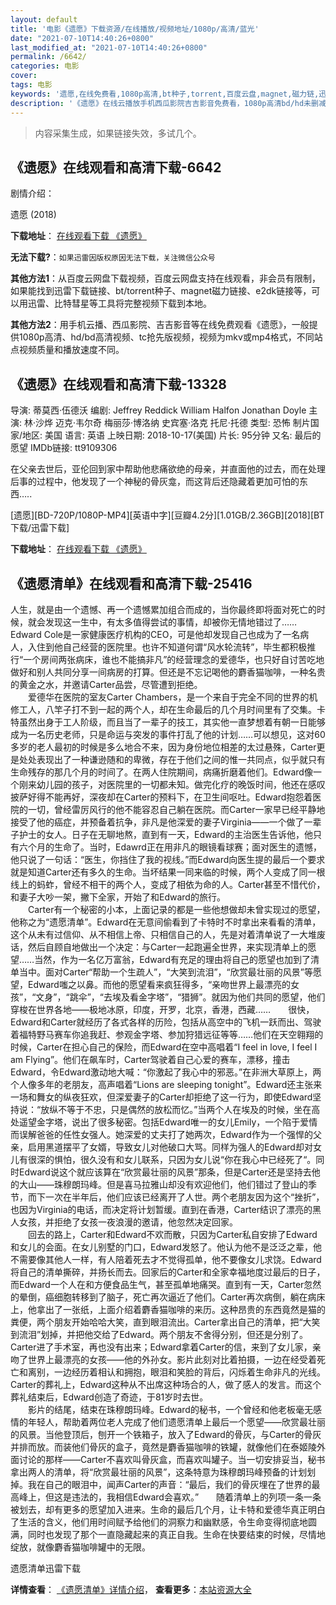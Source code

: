 ```yaml
---
layout: default
title: '电影《遗愿》下载资源/在线播放/视频地址/1080p/高清/蓝光'
date: "2021-07-10T14:40:26+0800"
last_modified_at: "2021-07-10T14:40:26+0800"
permalink: /6642/
categories: 电影
cover:
tags: 电影
keywords: '遗愿,在线免费看,1080p高清,bt种子,torrent,百度云盘,magnet,磁力链,迅雷下载资源'
description: '《遗愿》在线云播放手机西瓜影院吉吉影音免费看，1080p高清bd/hd未删减完整版和tc抢先枪版，mkv/mp4格式，附带bt/torrent种子、magnet/磁力链、百度云盘、网盘资源迅雷下载链接'
---
```


>内容采集生成，如果链接失效，多试几个。


## 《遗愿》在线观看和高清下载-6642

剧情介绍：


遗愿 (2018)

**下载地址**： [在线观看下载 《遗愿》](https://www.btbtdy.me/btdy/dy14604.html) 


**无法下载?**：`如果迅雷因版权原因无法下载，关注微信公众号 `

**其他方法1**：从百度云网盘下载视频，百度云网盘支持在线观看，非会员有限制，如果能找到迅雷下载链接、bt/torrent种子、magnet磁力链接、e2dk链接等，可以用迅雷、比特彗星等工具将完整视频下载到本地。

**其他方法2**：用手机云播、西瓜影院、吉吉影音等在线免费观看《遗愿》，一般提供1080p高清、hd/bd高清视频、tc抢先版视频，视频为mkv或mp4格式，不同站点视频质量和播放速度不同。


## 《遗愿》在线观看和高清下载-13328

导演: 蒂莫西·伍德沃 编剧: Jeffrey Reddick William Halfon Jonathan Doyle 主演: 林·沙烨 迈克·韦尔奇 梅丽莎·博洛纳 史宾塞·洛克 托尼·托德 类型: 恐怖 制片国家/地区: 美国 语言: 英语 上映日期: 2018-10-17(美国) 片长: 95分钟 又名: 最后的愿望 IMDb链接: tt9109306

在父亲去世后，亚伦回到家中帮助他悲痛欲绝的母亲，并直面他的过去，而在处理后事的过程中，他发现了一个神秘的骨灰龛，而这背后还隐藏着更加可怕的东西…..


[遗愿][BD-720P/1080P-MP4][英语中字][豆瓣4.2分][1.01GB/2.36GB][2018][BT下载/迅雷下载]

**下载地址**： [在线观看下载 《遗愿》](https://www.btdx8.com/torrent/yy_2019-2.html) 


## 《遗愿清单》在线观看和高清下载-25416

人生，就是由一个遗憾、再一个遗憾累加组合而成的，当你最终即将面对死亡的时候，就会发现这一生中，有太多值得尝试的事情，却被你无情地错过了&hellip;…Edward Cole是一家健康医疗机构的CEO，可是他却发现自己也成为了一名病人，入住到他自己经营的医院里。也许不知道何谓“风水轮流转&rdquo;，毕生都积极推行“一个房间两张病床，谁也不能搞非凡&rdquo;的经营理念的爱德华，也只好自讨苦吃地做好和别人共同分享一间病房的打算。但还是不忘记喝他的麝香猫咖啡，一种名贵的黄金之水，并邀请Carter品尝，尽管遭到拒绝。<br />　　爱德华在医院的室友Carter Chambers，是一个来自于完全不同的世界的机修工人，八竿子打不到一起的两个人，却在生命最后的几个月时间里有了交集。卡特虽然出身于工人阶级，而且当了一辈子的技工，其实他一直梦想着有朝一日能够成为一名历史老师，只是命运与突发的事件打乱了他的计划……可以想见，这对60多岁的老人最初的时候是多么地合不来，因为身份地位相差的太过悬殊，Carter更是处处表现出了一种谦逊随和的卑微，存在于他们之间的惟一共同点，似乎就只有生命残存的那几个月的时间了。在两人住院期间，病痛折磨着他们。Edward像一个刚来幼儿园的孩子，对医院里的一切都未知。做完化疗的晚饭时间，他还在感叹披萨好得不能再好，深夜却在Carter的预料下，在卫生间呕吐。Edward抱怨着医院的一切，曾经雷厉风行的他不能容忍自己躺在医院。而Carter一家早已经平静地接受了他的癌症，并预备着抗争，非凡是他深爱的妻子Virginia——一个做了一辈子护士的女人。日子在无聊地熬，直到有一天，Edward的主治医生告诉他，他只有六个月的生命了。当时，Edawrd正在用非凡的眼镜看球赛；面对医生的遗憾，他只说了一句话：&ldquo;医生，你挡住了我的视线。&rdquo;而Edward向医生提的最后一个要求就是知道Carter还有多久的生命。当坏结果一同来临的时候，两个人变成了同一根线上的蚂蚱，曾经不相干的两个人，变成了相依为命的人。Carter甚至不惜代价，和妻子大吵一架，撇下全家，开始了和Edward的旅行。<br />　　Carter有一个秘密的小本，上面记录的都是一些他想做却未曾实现过的愿望，他称之为“遗愿清单”。Edward在无意间偷看到了卡特时不时拿出来看看的清单，这个从未有过信仰、从不相信上帝、只相信自己的人，先是对着清单说了一大堆废话，然后自顾自地做出一个决定：与Carter一起跑遍全世界，来实现清单上的愿望……当然，作为一名亿万富翁，Edward有充足的理由将自己的愿望也加到了清单当中。面对Carter“帮助一个生疏人”，&ldquo;大笑到流泪&rdquo;，&ldquo;欣赏最壮丽的风景&rdquo;等愿望，Edward嗤之以鼻。而他的愿望看来疯狂得多，“亲吻世界上最漂亮的女孩&rdquo;，&ldquo;文身”，&ldquo;跳伞”，&ldquo;去埃及看金字塔&rdquo;，&ldquo;猎狮”。就因为他们共同的愿望，他们穿梭在世界各地&mdash;—极地冰原，印度，开罗，北京，香港，西藏……　　很快，Edward和Carter就经历了各式各样的历险，包括从高空中的飞机一跃而出、驾驶着福特野马赛车你追我赶、参观金字塔、参加狩猎远征等等&hellip;…他们在天空翱翔的时候，Carter在担心自己的保险，而Edward在空中高唱着“I feel in love, I feel I am Flying”。他们在飙车时，Carter驾驶着自己心爱的赛车，漂移，撞击Edward，令Edward激动地大喊：&ldquo;你激起了我心中的邪恶。&rdquo;在非洲大草原上，两个人像多年的老朋友，高声唱着“Lions are sleeping tonight”。Edward还主张来一场和舞女的纵夜狂欢，但深爱妻子的Carter却拒绝了这一行为，即使Edward坚持说：“放纵不等于不忠，只是偶然的放松而忆。&rdquo;当两个人在埃及的时候，坐在高处遥望金字塔，说出了很多秘密。包括Edward唯一的女儿Emily，一个陷于爱情而误解爸爸的任性女强人。她深爱的丈夫打了她两次，Edward作为一个强悍的父亲，启用黑道摆平了女婿，导致女儿对他破口大骂。同样为强人的Edward却对女儿有很深的惧怕，很久没有和女儿联系，只因为女儿说“你在我心中已经死了&ldquo;。同时Edward说这个就应该算在“欣赏最壮丽的风景&rdquo;那条，但是Carter还是坚持去他的大山&mdash;—珠穆朗玛峰。但是喜马拉雅山却没有欢迎他们，他们错过了登山的季节，而下一次在半年后，他们应该已经离开了人世。两个老朋友因为这个&ldquo;挫折”，也因为Virginia的电话，而决定将计划暂缓。直到在香港，Carter结识了漂亮的黑人女孩，并拒绝了女孩一夜浪漫的邀请，他忽然决定回家。<br />　　回去的路上，Carter和Edward不欢而散，只因为Carter私自安排了Edward和女儿的会面。在女儿别墅的门口，Edward发怒了。他认为他不是泛泛之辈，他不需要像其他人一样，有人陪着死去才不觉得孤单，他不要像女儿求饶。Edward将自己的清单撕碎，并扬长而去。回家后的Carter和全家幸福地度过最后的日子，而Edward一个人在和方便食品生气，甚至孤单地痛哭。直到有一天，Carter忽然的晕倒，癌细胞转移到了脑子，死亡再次逼近了他们。Carter再次病倒，躺在病床上，他拿出了一张纸，上面介绍着麝香猫咖啡的来历。这种昂贵的东西竟然是猫的粪便，两个朋友开始哈哈大笑，直到眼泪流出。Carter拿出自己的清单，把&ldquo;大笑到流泪&rdquo;划掉，并把他交给了Edward。两个朋友不舍得分别，但还是分别了。Carter进了手术室，再也没有出来；Edward拿着Carter的信，来到了女儿家，亲吻了世界上最漂亮的女孩&mdash;—他的外孙女。影片此刻对比着拍摄，一边在经受着死亡和离别，一边经历着相认和拥抱，眼泪和笑脸的背后，闪烁着生命非凡的光线。Carter的葬礼上，Edward这种从不出席这种场合的人，做了感人的发言。而这个葬礼结束后，Edward创造了奇迹，于81岁时去世。<br />　　影片的结尾，结束在珠穆朗玛峰。Edward的秘书，一个曾经和他老板毫无感情的年轻人，帮助着两位老人完成了他们遗愿清单上最后一个愿望&mdash;—欣赏最壮丽的风景。当他登顶后，刨开一个铁箱子，放入了Edward的骨灰，与Carter的骨灰并排而放。而装他们骨灰的盒子，竟然是麝香猫咖啡的铁罐，就像他们在泰姬陵外面讨论的那样&mdash;—Carter不喜欢叫骨灰盒，而喜欢叫罐子。当一切安排妥当，秘书拿出两人的清单，将&ldquo;欣赏最壮丽的风景&rdquo;，这条特意为珠穆朗玛峰预备的计划划掉。我在自己的眼泪中，闻声Carter的声音：“最后，我们的骨灰埋在了世界的最高峰上，但这是违法的，我相信Edward会喜欢。&rdquo;　　随着清单上的列项一条一条被划去，却有更多的愿望加入进来。生命的最后几个月，让卡特和爱德华真正明白了生活的含义，他们用时间赋予给他们的洞察力和幽默感，令生命变得彻底地圆满，同时也发现了那个一直隐藏起来的真正自我。生命在快要结束的时候，尽情地绽放，就像麝香猫咖啡罐中的无限。


遗愿清单迅雷下载

**详情查看**： [《遗愿清单》详情介绍](/movie/25416/)， **查看更多**：[本站资源大全](/movie/t/all/)

